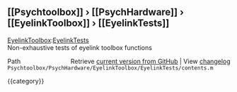 ## [[Psychtoolbox]] &#8250; [[PsychHardware]] &#8250; [[EyelinkToolbox]] &#8250; [[EyelinkTests]]

[EyelinkToolbox](EyelinkToolbox):[EyelinkTests](EyelinkTests)  
Non-exhaustive tests of eyelink toolbox functions  
  




<div class="code_header" style="text-align:right;">
  <span style="float:left;">Path&nbsp;&nbsp;</span> <span class="counter">Retrieve <a href=
  "https://raw.github.com/Psychtoolbox-3/Psychtoolbox-3/beta/Psychtoolbox/PsychHardware/EyelinkToolbox/EyelinkTests/contents.m">current version from GitHub</a> | View <a href=
  "https://github.com/Psychtoolbox-3/Psychtoolbox-3/commits/beta/Psychtoolbox/PsychHardware/EyelinkToolbox/EyelinkTests/contents.m">changelog</a></span>
</div>
<div class="code">
  <code>Psychtoolbox/PsychHardware/EyelinkToolbox/EyelinkTests/contents.m</code>
</div>

{{category}}
